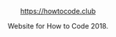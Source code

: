 <p align="center"><a href="https://howtocode.club">https://howtocode.club</a></p>

<p align="center">Website for How to Code 2018.</p>
